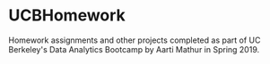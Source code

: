 # UCBHomework
Homework assignments and other projects completed as part of UC Berkeley's Data Analytics Bootcamp by Aarti Mathur in Spring 2019.
